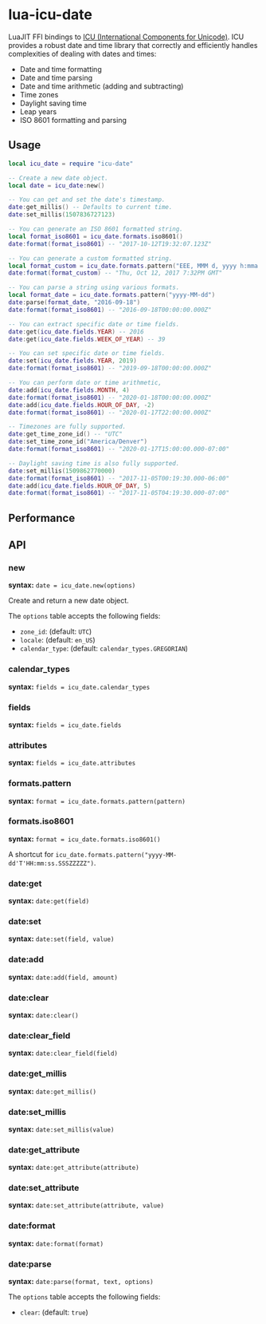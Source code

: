 # lua-icu-date

LuaJIT FFI bindings to [ICU (International Components for Unicode)](http://site.icu-project.org). ICU provides a robust date and time library that correctly and efficiently handles complexities of dealing with dates and times:

- Date and time formatting
- Date and time parsing
- Date and time arithmetic (adding and subtracting)
- Time zones
- Daylight saving time
- Leap years
- ISO 8601 formatting and parsing

## Usage

```lua
local icu_date = require "icu-date"

-- Create a new date object.
local date = icu_date:new()

-- You can get and set the date's timestamp.
date:get_millis() -- Defaults to current time.
date:set_millis(1507836727123)

-- You can generate an ISO 8601 formatted string.
local format_iso8601 = icu_date.formats.iso8601()
date:format(format_iso8601) -- "2017-10-12T19:32:07.123Z"

-- You can generate a custom formatted string.
local format_custom = icu_date.formats.pattern("EEE, MMM d, yyyy h:mma zzz")
date:format(format_custom) -- "Thu, Oct 12, 2017 7:32PM GMT"

-- You can parse a string using various formats.
local format_date = icu_date.formats.pattern("yyyy-MM-dd")
date:parse(format_date, "2016-09-18")
date:format(format_iso8601) -- "2016-09-18T00:00:00.000Z"

-- You can extract specific date or time fields.
date:get(icu_date.fields.YEAR) -- 2016
date:get(icu_date.fields.WEEK_OF_YEAR) -- 39

-- You can set specific date or time fields.
date:set(icu_date.fields.YEAR, 2019)
date:format(format_iso8601) -- "2019-09-18T00:00:00.000Z"

-- You can perform date or time arithmetic,
date:add(icu_date.fields.MONTH, 4)
date:format(format_iso8601) -- "2020-01-18T00:00:00.000Z"
date:add(icu_date.fields.HOUR_OF_DAY, -2)
date:format(format_iso8601) -- "2020-01-17T22:00:00.000Z"

-- Timezones are fully supported.
date:get_time_zone_id() -- "UTC"
date:set_time_zone_id("America/Denver")
date:format(format_iso8601) -- "2020-01-17T15:00:00.000-07:00"

-- Daylight saving time is also fully supported.
date:set_millis(1509862770000)
date:format(format_iso8601) -- "2017-11-05T00:19:30.000-06:00"
date:add(icu_date.fields.HOUR_OF_DAY, 5)
date:format(format_iso8601) -- "2017-11-05T04:19:30.000-07:00"
```

## Performance

## API

### new

**syntax:** `date = icu_date.new(options)`

Create and return a new date object.

The `options` table accepts the following fields:

- `zone_id`: (default: `UTC`)
- `locale`: (default: `en_US`)
- `calendar_type`: (default: `calendar_types.GREGORIAN`)

### calendar_types

**syntax:** `fields = icu_date.calendar_types`

### fields

**syntax:** `fields = icu_date.fields`

### attributes

**syntax:** `fields = icu_date.attributes`

### formats.pattern

**syntax:** `format = icu_date.formats.pattern(pattern)`

### formats.iso8601

**syntax:** `format = icu_date.formats.iso8601()`

A shortcut for `icu_date.formats.pattern("yyyy-MM-dd'T'HH:mm:ss.SSSZZZZZ")`.

### date:get

**syntax:** `date:get(field)`

### date:set

**syntax:** `date:set(field, value)`

### date:add

**syntax:** `date:add(field, amount)`

### date:clear

**syntax:** `date:clear()`

### date:clear_field

**syntax:** `date:clear_field(field)`

### date:get_millis

**syntax:** `date:get_millis()`

### date:set_millis

**syntax:** `date:set_millis(value)`

### date:get_attribute

**syntax:** `date:get_attribute(attribute)`

### date:set_attribute

**syntax:** `date:set_attribute(attribute, value)`

### date:format

**syntax:** `date:format(format)`

### date:parse

**syntax:** `date:parse(format, text, options)`

The `options` table accepts the following fields:

- `clear`: (default: `true`)
